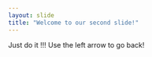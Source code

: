 ```yaml
---
layout: slide
title: "Welcome to our second slide!"
---
```

Just do it !!!
Use the left arrow to go back!
